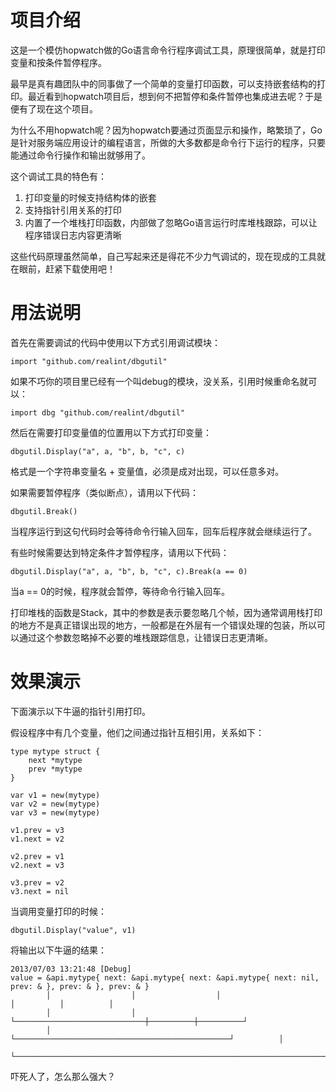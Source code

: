 项目介绍
========

这是一个模仿hopwatch做的Go语言命令行程序调试工具，原理很简单，就是打印变量和按条件暂停程序。

最早是真有趣团队中的同事做了一个简单的变量打印函数，可以支持嵌套结构的打印。最近看到hopwatch项目后，想到何不把暂停和条件暂停也集成进去呢？于是便有了现在这个项目。

为什么不用hopwatch呢？因为hopwatch要通过页面显示和操作，略繁琐了，Go是针对服务端应用设计的编程语言，所做的大多数都是命令行下运行的程序，只要能通过命令行操作和输出就够用了。

这个调试工具的特色有：

1. 打印变量的时候支持结构体的嵌套
2. 支持指针引用关系的打印
3. 内置了一个堆栈打印函数，内部做了忽略Go语言运行时库堆栈跟踪，可以让程序错误日志内容更清晰

这些代码原理虽然简单，自己写起来还是得花不少力气调试的，现在现成的工具就在眼前，赶紧下载使用吧！

用法说明
========

首先在需要调试的代码中使用以下方式引用调试模块：

	import "github.com/realint/dbgutil"

如果不巧你的项目里已经有一个叫debug的模块，没关系，引用时候重命名就可以：

	import dbg "github.com/realint/dbgutil"

然后在需要打印变量值的位置用以下方式打印变量：

	dbgutil.Display("a", a, "b", b, "c", c)

格式是一个字符串变量名 + 变量值，必须是成对出现，可以任意多对。

如果需要暂停程序（类似断点），请用以下代码：

	dbgutil.Break()

当程序运行到这句代码时会等待命令行输入回车，回车后程序就会继续运行了。

有些时候需要达到特定条件才暂停程序，请用以下代码：

	dbgutil.Display("a", a, "b", b, "c", c).Break(a == 0)

当a == 0的时候，程序就会暂停，等待命令行输入回车。

打印堆栈的函数是Stack，其中的参数是表示要忽略几个帧，因为通常调用栈打印的地方不是真正错误出现的地方，一般都是在外层有一个错误处理的包装，所以可以通过这个参数忽略掉不必要的堆栈跟踪信息，让错误日志更清晰。

效果演示
=======

下面演示以下牛逼的指针引用打印。

假设程序中有几个变量，他们之间通过指针互相引用，关系如下：

	type mytype struct {
		next *mytype
		prev *mytype
	}

	var v1 = new(mytype)
	var v2 = new(mytype)
	var v3 = new(mytype)

	v1.prev = v3
	v1.next = v2

	v2.prev = v1
	v2.next = v3

	v3.prev = v2
	v3.next = nil

当调用变量打印的时候：

	dbgutil.Display("value", v1)

将输出以下牛逼的结果：

	2013/07/03 13:21:48 [Debug]
	value = &api.mytype{ next: &api.mytype{ next: &api.mytype{ next: nil, prev: & }, prev: & }, prev: & }
	        │                  │                  │                             │          │          │
	        │                  │                  └─────────────────────────────┼──────────┼──────────┘
	        │                  └────────────────────────────────────────────────┘          │
	        └──────────────────────────────────────────────────────────────────────────────┘

吓死人了，怎么那么强大？
